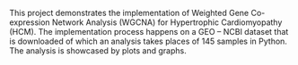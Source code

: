 
This project demonstrates the implementation of Weighted Gene Co-expression Network Analysis (WGCNA) for Hypertrophic Cardiomyopathy (HCM). The implementation process happens on a GEO – NCBI dataset that is downloaded of which an analysis takes places of 145 samples in Python. The analysis is showcased by plots and graphs.
